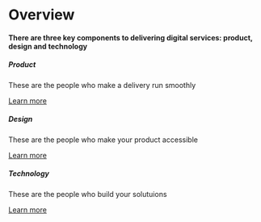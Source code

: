 <h1 class='text-center'>Overview</h1>
<h4 class='text-center'>There are three key components to delivering digital services: product, design and technology</h4>
<div class="container">
	<div class="row">
		<div class="col-sm">
			<div class="card-body card-border">
				<h5 class="card-title">Product</h5>
				<p class="card-text">These are the people who make a delivery run smoothly</p>
				<a href="#" class="btn btn-success">Learn more</a>
			</div>
		</div>
		<div class="col-sm">
			<div class="card-body card-border">
				<h5 class="card-title">Design</h5>
				<p class="card-text">These are the people who make your product accessible</p>
				<a href="#" class="btn btn-success">Learn more</a>
			</div>
		</div>
		<div class="col-sm">
			<div class="card-body card-border">
				<h5 class="card-title">Technology</h5>
				<p class="card-text">These are the people who build your solutuions</p>
				<a href="#" class="btn btn-success">Learn more</a>
			</div>
		</div>
	</div>
	</div>
